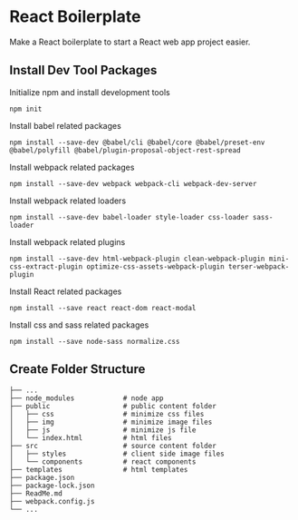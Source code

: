 # React Boilerplate 

Make a React boilerplate to start a React web app project easier.

## Install Dev Tool Packages

Initialize npm and install development tools
```
npm init
```

Install babel related packages
```
npm install --save-dev @babel/cli @babel/core @babel/preset-env @babel/polyfill @babel/plugin-proposal-object-rest-spread
```

Install webpack related packages
```
npm install --save-dev webpack webpack-cli webpack-dev-server
```

Install webpack related loaders
```
npm install --save-dev babel-loader style-loader css-loader sass-loader
```

Install webpack related plugins
```
npm install --save-dev html-webpack-plugin clean-webpack-plugin mini-css-extract-plugin optimize-css-assets-webpack-plugin terser-webpack-plugin
```

Install React related packages
```
npm install --save react react-dom react-modal
```

Install css and sass related packages
```
npm install --save node-sass normalize.css
```

## Create Folder Structure
```
├── ...
├── node_modules            # node app
├── public                  # public content folder
│   ├── css                 # minimize css files
│   ├── img                 # minimize image files
│   ├── js                  # minimize js file
│   └── index.html          # html files
├── src                     # source content folder
│   ├── styles              # client side image files
│   └── components          # react components
├── templates               # html templates
├── package.json            
├── package-lock.json
├── ReadMe.md          
├── webpack.config.js       
└── ...
```